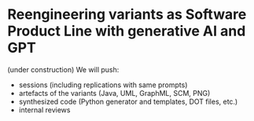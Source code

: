 # Reengineering variants as Software Product Line with generative AI and GPT 

(under construction) 
We will push:
 * sessions (including replications with same prompts)
 * artefacts of the variants (Java, UML, GraphML, SCM, PNG)
 * synthesized code (Python generator and templates, DOT files, etc.)
 * internal reviews  
